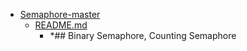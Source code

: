 - <a href = "E:\Node_projects\Node_Way\ArchivTSH_2\ArhivTimur_2\Semaphore-master\cat.Semaphore-master\dir.Semaphore-master.md">Semaphore-master</a>
    - <a href = "E:\Node_projects\Node_Way\ArchivTSH_2\ArhivTimur_2\Semaphore-master\README.md">README.md</a>
        - *## Binary Semaphore, Counting Semaphore
